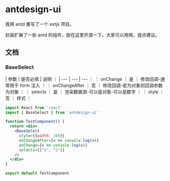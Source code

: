 # antdesign-ui

我用 antd 重写了一个 extjs 项目。

封装扩展了一些 antd 的组件，放在这里开源一下。大家可以用用，提点建议。




## 文档


### BaseSelect

| 参数 | 是否必填 | 说明 ｜
| --- | --- | --- ｜
｜ onChange ｜  是  ｜ 修改回调-通常用于 form 注入 ｜
｜ onChangeAfter ｜  否  ｜ 修改回调-若为对象则回调参数为对象 ｜
｜ selects ｜  是  ｜ 渲染数据源-可以是对象-可以是数字 ｜
｜ style   ｜  否  ｜ 样式 ｜



```jsx
import React from 'react'
import { BaseSelect } from 'antdesign-ui'

function TestComponent() {
  return <div>
    <BaseSelect
      style={{width: 200}}
      onChangeAfter={v => console.log(v)}
      onChange={v => console.log(v)}
      selects={["1", "2"]}
    />
  </div>
}

export default TestComponent

```

### 